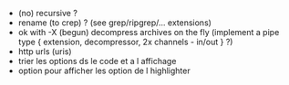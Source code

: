 
- (no) recursive ?
- rename (to crep) ? (see grep/ripgrep/... extensions)
- ok with -X (begun) decompress archives on the fly (implement a pipe type { extension, decompressor, 2x channels - in/out } ?)
- http urls (uris)
- trier les options ds le code et a l affichage
- option pour afficher les option de l highlighter
